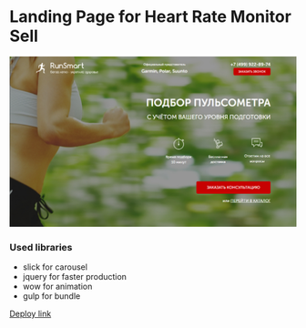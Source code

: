 # Landing Page for Heart Rate Monitor Sell
![alt text](https://github.com/YogurtWithSpoon/PicturesForProjects/blob/master/pulse.png?raw=true)
### Used libraries
* slick for carousel
* jquery for faster production 
* wow for animation
* gulp for bundle

[Deploy link](http://f0302262.xsph.ru/pulse/)

